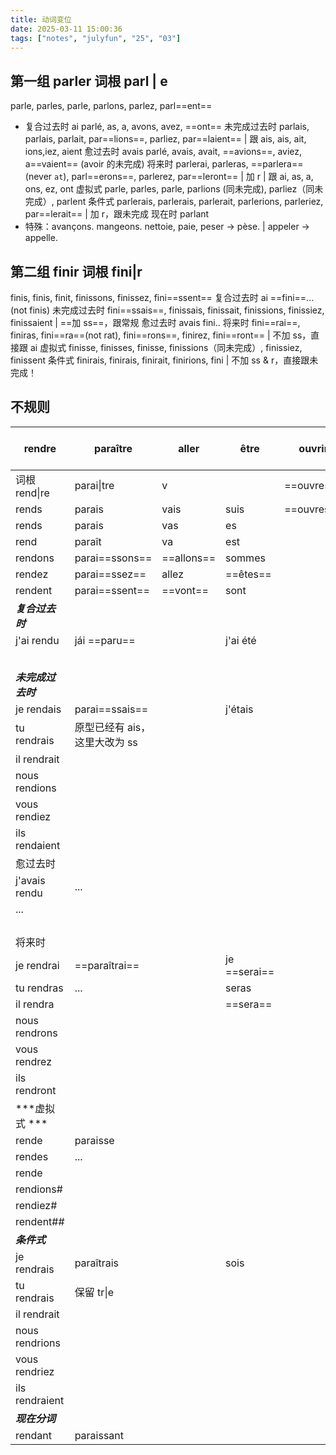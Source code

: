 ```yaml
---
title: 动词变位
date: 2025-03-11 15:00:36
tags: ["notes", "julyfun", "25", "03"]
---
```

## 第一组 parler 词根 parl | e
parle, parles, parle, parlons, parlez, parl==ent==
- 复合过去时 ai parlé, as, a, avons, avez, ==ont==
未完成过去时 parlais, parlais, parlait, par==lions==, parliez, par==laient== | 跟 ais, ais, ait, ions,iez, aient
愈过去时 avais parlé, avais, avait, ==avions==, aviez, a==vaient== (avoir 的未完成)
将来时 parlerai, parleras, ==parlera==(never `at`), parl==erons==, parlerez, par==leront== | 加 r | 跟 ai, as, a, ons, ez, ont
虚拟式 parle, parles, parle, parlions (同未完成), parliez（同未完成）, parlent
条件式 parlerais, parlerais, parlerait, parlerions, parleriez, par==lerait== | 加 r，跟未完成
现在时 parlant
- 特殊：avançons. mangeons. nettoie, paie, peser -> pèse. | appeler -> appelle.
## 第二组 finir 词根 fini|r
finis, finis, finit, finissons, finissez, fini==ssent==
复合过去时 ai ==fini==... (not finis)
未完成过去时 fini==ssais==, finissais, finissait, finissions, finissiez, finissaient | ==加 ss==，跟常规
愈过去时 avais fini..
将来时 fini==rai==, finiras, fini==ra==(not rat), fini==rons==, finirez, fini==ront== | 不加 ss，直接跟 ai
虚拟式 finisse, finisses, finisse, finissions（同未完成）, finissiez, finissent
条件式 finirais, finirais, finirait, finirions, fini | 不加 ss & r，直接跟未完成！
## 不规则

| rendre         | paraître           | aller      | être         | ouvrir     | sentir partir sortir | dormir | venir | pouvoir | faire | boire | rire | vivre |
| -------------- | ------------------ | ---------- | ------------ | ---------- | -------------------- | ------ | ----- | ------- | ----- | ----- | ---- | ----- |
| 词根 rend\|re    | parai\|tre         | v          |              | ==ouvre==  |                      |        |       |         |       |       |      |       |
| rends          | parais             | vais       | suis         | ==ouvres== |                      |        |       |         |       |       |      |       |
| rends          | parais             | vas        | es           |            |                      |        |       |         |       |       |      |       |
| rend           | paraît             | va         | est          |            |                      |        |       |         |       |       |      |       |
| rendons        | parai==ssons==     | ==allons== | sommes       |            |                      |        |       |         |       |       |      |       |
| rendez         | parai==ssez==      | allez      | ==êtes==     |            |                      |        |       |         |       |       |      |       |
| rendent        | parai==ssent==     | ==vont==   | sont         |            |                      |        |       |         |       |       |      |       |
| ***复合过去时***    |                    |            |              |            |                      |        |       |         |       |       |      |       |
| j'ai rendu     | jái ==paru==       |            | j'ai été     |            |                      |        |       |         |       |       |      |       |
|                |                    |            |              |            |                      |        |       |         |       |       |      |       |
|                |                    |            |              |            |                      |        |       |         |       |       |      |       |
|                |                    |            |              |            |                      |        |       |         |       |       |      |       |
|                |                    |            |              |            |                      |        |       |         |       |       |      |       |
|                |                    |            |              |            |                      |        |       |         |       |       |      |       |
| ***未完成过去时***   |                    |            |              |            |                      |        |       |         |       |       |      |       |
| je rendais     | parai==ssais==     |            | j'étais      |            |                      |        |       |         |       |       |      |       |
| tu rendrais    | 原型已经有 ais，这里大改为 ss |            |              |            |                      |        |       |         |       |       |      |       |
| il rendrait    |                    |            |              |            |                      |        |       |         |       |       |      |       |
| nous rendions  |                    |            |              |            |                      |        |       |         |       |       |      |       |
| vous rendiez   |                    |            |              |            |                      |        |       |         |       |       |      |       |
| ils rendaient  |                    |            |              |            |                      |        |       |         |       |       |      |       |
| 愈过去时           |                    |            |              |            |                      |        |       |         |       |       |      |       |
| j'avais rendu  | ...                |            |              |            |                      |        |       |         |       |       |      |       |
| ...            |                    |            |              |            |                      |        |       |         |       |       |      |       |
|                |                    |            |              |            |                      |        |       |         |       |       |      |       |
|                |                    |            |              |            |                      |        |       |         |       |       |      |       |
|                |                    |            |              |            |                      |        |       |         |       |       |      |       |
|                |                    |            |              |            |                      |        |       |         |       |       |      |       |
| 将来时            |                    |            |              |            |                      |        |       |         |       |       |      |       |
| je rendrai     | ==paraîtrai==      |            | je ==serai== |            |                      |        |       |         |       |       |      |       |
| tu rendras     | ...                |            | seras        |            |                      |        |       |         |       |       |      |       |
| il rendra      |                    |            | ==sera==     |            |                      |        |       |         |       |       |      |       |
| nous rendrons  |                    |            |              |            |                      |        |       |         |       |       |      |       |
| vous rendrez   |                    |            |              |            |                      |        |       |         |       |       |      |       |
| ils rendront   | <br>               |            |              |            |                      |        |       |         |       |       |      |       |
| ***虚拟式 ***     |                    |            |              |            |                      |        |       |         |       |       |      |       |
| rende          | paraisse           |            |              |            |                      |        |       |         |       |       |      |       |
| rendes         | ...                |            |              |            |                      |        |       |         |       |       |      |       |
| rende          |                    |            |              |            |                      |        |       |         |       |       |      |       |
| rendions#      |                    |            |              |            |                      |        |       |         |       |       |      |       |
| rendiez#       |                    |            |              |            |                      |        |       |         |       |       |      |       |
| rendent##      |                    |            |              |            |                      |        |       |         |       |       |      |       |
| ***条件式***      |                    |            |              |            |                      |        |       |         |       |       |      |       |
| je rendrais    | paraîtrais         |            | sois         |            |                      |        |       |         |       |       |      |       |
| tu rendrais    | 保留 tr\|e           |            |              |            |                      |        |       |         |       |       |      |       |
| il rendrait    |                    |            |              |            |                      |        |       |         |       |       |      |       |
| nous rendrions |                    |            |              |            |                      |        |       |         |       |       |      |       |
| vous rendriez  |                    |            |              |            |                      |        |       |         |       |       |      |       |
| ils rendraient |                    |            |              |            |                      |        |       |         |       |       |      |       |
| ***现在分词***     |                    |            |              |            |                      |        |       |         |       |       |      |       |
| rendant        | paraissant         |            |              |            |                      |        |       |         |       |       |      |       |
